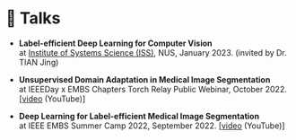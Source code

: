 # 💬 Talks
- **Label-efficient Deep Learning for Computer Vision**\
at [Institute of Systems Science (ISS)](https://www.iss.nus.edu.sg/), NUS, January 2023. (invited by Dr. TIAN Jing)

- **Unsupervised Domain Adaptation in Medical Image Segmentation**\
at IEEEDay x EMBS Chapters Torch Relay Public Webinar, October 2022. [[video](https://www.youtube.com/watch?v=pLwDivUiIhE&t=4285s) (YouTube)]

- **Deep Learning for Label-efficient Medical Image Segmentation**\
at IEEE EMBS Summer Camp 2022, September 2022. [[video](https://youtu.be/9trcJYZlMUw) (YouTube)]
